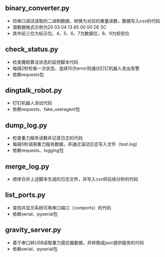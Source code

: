 ## binary_converter.py
* 将串口调试读取的二进制数据，转换为对应的重量读数，数据写入csv的代码
* 源数据格式示例为20 03 04 13 85 00 00 DE 5C
* 其中前三位为标示位，4、5、6、7为数据位，8、9为校验位

## check_status.py
* 检查魔柜算法状态的监控脚本代码
* 每隔2秒检查一次状态，连续10次error则通过钉钉机器人发出告警
* 依赖requests包

## dingtalk_robot.py
* 钉钉机器人测试代码
* 依赖requests、fake_useragent包

## dump_log.py
* 检查重力服务读数并记录日志的代码
* 每隔5秒调用重力服务数据，并通过滚动日志写入文件（test.log）
* 依赖requests、logging包

## merge_log.py
* 顺序合并上述脚本生成的日志文件，并写入csv供后续分析的代码

## list_ports.py
* 查找并显示系统可用串口端口（comports）的代码
* 依赖serial、pyserial包

## gravity_server.py
* 基于串口转USB读取重力感应器数据，并转换成json提供服务的代码
* 依赖serial、pyserial包